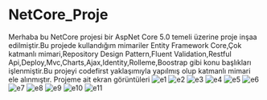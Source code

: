 # NetCore_Proje
Merhaba bu NetCore projesi bir AspNet Core 5.0 temeli üzerine proje inşaa edilmiştir.Bu projede kullandığım mimariler
Entity Framework Core,Çok katmanlı mimari,Repository Design Pattern,Fluent Validation,Restful Api,Deploy,Mvc,Charts,Ajax,Identity,Rolleme,Boostrap gibi konu başlıkları işlenmiştir.Bu projeyi codefirst yaklaşımıyla yapılmış olup katmanlı mimari ele alınmıştır.
Projeme ait ekran görüntüleri
![e1](https://user-images.githubusercontent.com/93091784/233370395-8cda0f54-2184-42f8-9fb3-bc47b17a9c42.PNG)
![e2](https://user-images.githubusercontent.com/93091784/233370406-cd2e7ce0-41cf-46c7-8277-138dd0a4ab6c.PNG)
![e3](https://user-images.githubusercontent.com/93091784/233370413-dbade92a-5265-454d-997f-fa69e42c9b3b.PNG)
![e4](https://user-images.githubusercontent.com/93091784/233370420-d2cc8e43-8409-41c0-8707-fdd6c1995d7a.PNG)
![e5](https://user-images.githubusercontent.com/93091784/233370427-0d82347f-ff9a-41df-97c8-4818a6d1601d.PNG)
![e6](https://user-images.githubusercontent.com/93091784/233370451-809ef1a3-4d28-4ef3-bb1c-fbbfb643b667.PNG)
![e7](https://user-images.githubusercontent.com/93091784/233370473-940d123c-f6f0-4020-a0ad-a0bea69ce60f.PNG)
![e8](https://user-images.githubusercontent.com/93091784/233370480-5357d1b0-bef7-4b51-b4c2-79f093f826bd.PNG)
![e9](https://user-images.githubusercontent.com/93091784/233370488-34a140ba-42d3-4540-95e7-d7ee6a3b65b4.PNG)
![e10](https://user-images.githubusercontent.com/93091784/233370494-efed7509-9333-4a2e-8025-974ec9f29bba.PNG)
![e11](https://user-images.githubusercontent.com/93091784/233370500-94b00d68-c361-4a12-a002-498f62572569.PNG)
